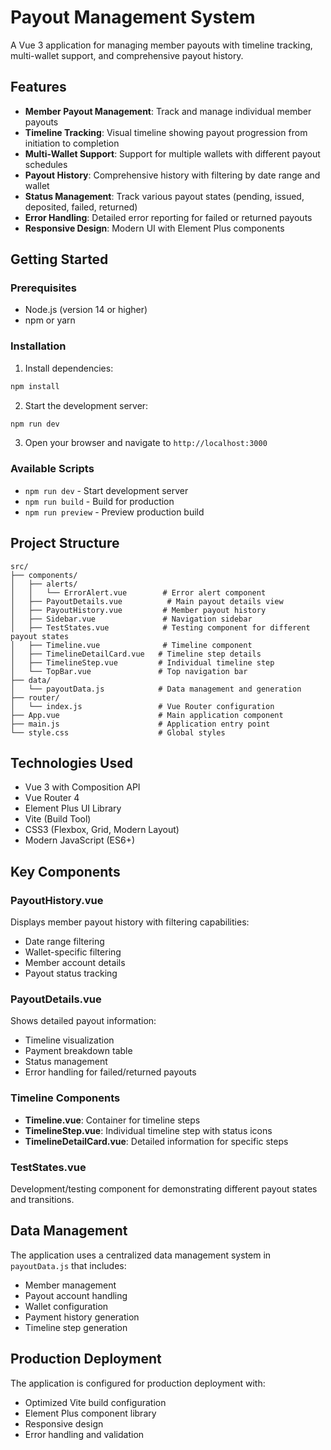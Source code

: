 # Payout Management System

A Vue 3 application for managing member payouts with timeline tracking, multi-wallet support, and comprehensive payout history.

## Features

- **Member Payout Management**: Track and manage individual member payouts
- **Timeline Tracking**: Visual timeline showing payout progression from initiation to completion
- **Multi-Wallet Support**: Support for multiple wallets with different payout schedules
- **Payout History**: Comprehensive history with filtering by date range and wallet
- **Status Management**: Track various payout states (pending, issued, deposited, failed, returned)
- **Error Handling**: Detailed error reporting for failed or returned payouts
- **Responsive Design**: Modern UI with Element Plus components

## Getting Started

### Prerequisites

- Node.js (version 14 or higher)
- npm or yarn

### Installation

1. Install dependencies:
```bash
npm install
```

2. Start the development server:
```bash
npm run dev
```

3. Open your browser and navigate to `http://localhost:3000`

### Available Scripts

- `npm run dev` - Start development server
- `npm run build` - Build for production
- `npm run preview` - Preview production build

## Project Structure

```
src/
├── components/
│   ├── alerts/
│   │   └── ErrorAlert.vue        # Error alert component
│   ├── PayoutDetails.vue          # Main payout details view
│   ├── PayoutHistory.vue         # Member payout history
│   ├── Sidebar.vue               # Navigation sidebar
│   ├── TestStates.vue            # Testing component for different payout states
│   ├── Timeline.vue              # Timeline component
│   ├── TimelineDetailCard.vue   # Timeline step details
│   ├── TimelineStep.vue         # Individual timeline step
│   └── TopBar.vue               # Top navigation bar
├── data/
│   └── payoutData.js            # Data management and generation
├── router/
│   └── index.js                 # Vue Router configuration
├── App.vue                      # Main application component
├── main.js                      # Application entry point
└── style.css                    # Global styles
```

## Technologies Used

- Vue 3 with Composition API
- Vue Router 4
- Element Plus UI Library
- Vite (Build Tool)
- CSS3 (Flexbox, Grid, Modern Layout)
- Modern JavaScript (ES6+)

## Key Components

### PayoutHistory.vue
Displays member payout history with filtering capabilities:
- Date range filtering
- Wallet-specific filtering
- Member account details
- Payout status tracking

### PayoutDetails.vue
Shows detailed payout information:
- Timeline visualization
- Payment breakdown table
- Status management
- Error handling for failed/returned payouts

### Timeline Components
- **Timeline.vue**: Container for timeline steps
- **TimelineStep.vue**: Individual timeline step with status icons
- **TimelineDetailCard.vue**: Detailed information for specific steps

### TestStates.vue
Development/testing component for demonstrating different payout states and transitions.

## Data Management

The application uses a centralized data management system in `payoutData.js` that includes:
- Member management
- Payout account handling
- Wallet configuration
- Payment history generation
- Timeline step generation

## Production Deployment

The application is configured for production deployment with:
- Optimized Vite build configuration
- Element Plus component library
- Responsive design
- Error handling and validation
